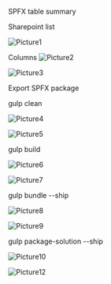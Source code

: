 SPFX table summary


Sharepoint list


![Picture1](https://github.com/user-attachments/assets/4cdc8bb5-41f7-466a-a6f5-ff15b942173c)

Columns
![Picture2](https://github.com/user-attachments/assets/e6576292-40ad-4570-8152-7326623bd18e)

![Picture3](https://github.com/user-attachments/assets/9dc8646c-308e-4d3c-b0a9-d01e392e95a7)


Export SPFX package

gulp clean

![Picture4](https://github.com/user-attachments/assets/29808f49-cf34-404f-9598-02ed85e77e8c)

![Picture5](https://github.com/user-attachments/assets/b38f1086-3b4a-4139-9bdb-e01dd6e4f963)


gulp build

![Picture6](https://github.com/user-attachments/assets/4ccdd2f0-3142-4f07-8ba3-b939f3e331ce)

![Picture7](https://github.com/user-attachments/assets/761f7702-5caa-4907-91a9-dddc4d67e334)

gulp bundle --ship

![Picture8](https://github.com/user-attachments/assets/7848fb3b-c6b6-415e-b88e-060c14936a68)


![Picture9](https://github.com/user-attachments/assets/79cde7b2-892e-45b7-a932-780882edf908)


gulp package-solution --ship

![Picture10](https://github.com/user-attachments/assets/6b71d964-5028-49d4-badc-683823ddfabb)


![Picture12](https://github.com/user-attachments/assets/502bd72b-56bc-468f-ad63-623c63d3eb20)

